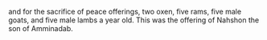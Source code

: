 and for the sacrifice of peace offerings, two oxen, five rams, five male goats, and five male lambs a year old. This was the offering of Nahshon the son of Amminadab.

